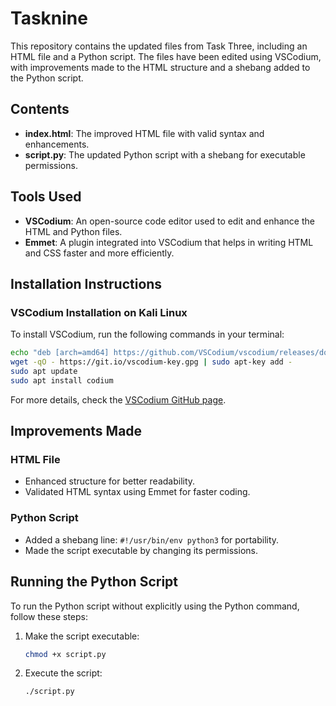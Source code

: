 # Tasknine

This repository contains the updated files from Task Three, including an HTML file and a Python script. The files have been edited using VSCodium, with improvements made to the HTML structure and a shebang added to the Python script.

## Contents

- **index.html**: The improved HTML file with valid syntax and enhancements.
- **script.py**: The updated Python script with a shebang for executable permissions.

## Tools Used

- **VSCodium**: An open-source code editor used to edit and enhance the HTML and Python files.
- **Emmet**: A plugin integrated into VSCodium that helps in writing HTML and CSS faster and more efficiently.

## Installation Instructions

### VSCodium Installation on Kali Linux

To install VSCodium, run the following commands in your terminal:

```bash
echo "deb [arch=amd64] https://github.com/VSCodium/vscodium/releases/download/1.74.3/ vscodium main" | sudo tee /etc/apt/sources.list.d/vscodium.list
wget -qO - https://git.io/vscodium-key.gpg | sudo apt-key add -
sudo apt update
sudo apt install codium
```

For more details, check the [VSCodium GitHub page](https://github.com/VSCodium/vscodium#installation).

## Improvements Made

### HTML File
- Enhanced structure for better readability.
- Validated HTML syntax using Emmet for faster coding.

### Python Script
- Added a shebang line: `#!/usr/bin/env python3` for portability.
- Made the script executable by changing its permissions.

## Running the Python Script

To run the Python script without explicitly using the Python command, follow these steps:

1. Make the script executable:
   ```bash
   chmod +x script.py
   ```
   
2. Execute the script:
   ```bash
   ./script.py
   ```

